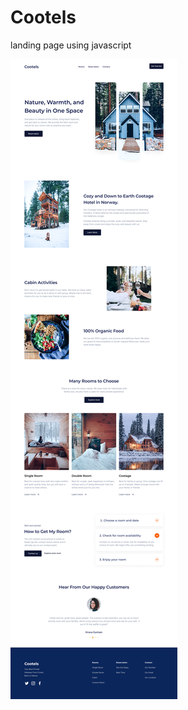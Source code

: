 # Cootels
landing page using javascript

![Cootels](https://github.com/maxlepesij/Cootels/blob/main/img/website-preview-Cootels.jpg)
